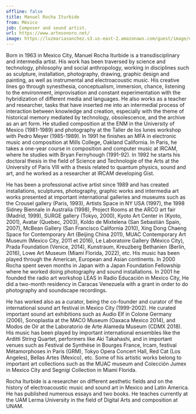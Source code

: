 ```yaml
---
offline: false
title: Manuel Rocha Iturbide 
from: México
job: Composer and sound artist.
url: https://www.artesonoro.net/
image: https://luzmariasanchez.s3.us-east-2.amazonaws.com/guest/image/original/04Rocha.jpg
---
```


Born in 1963 in Mexico City, Manuel Rocha Iturbide is a transdisciplinary and intermedia artist. His work has been traversed by science and technology, philosophy and social anthropology, working in disciplines such as sculpture, installation, photography, drawing, graphic design and painting, as well as instrumental and electroacoustic music. His creative lines go through synesthesia, conceptualism, immersion, chance, listening to the environment, improvisation and constant experimentation with the hybridization of different media and languages. He also works as a teacher and researcher, tasks that have inserted me into an intermedial process of interaction between knowledge and creation, especially with the theme of historical memory mediated by technology, obsolescence, and the archive as an art form. He studied composition at the ENM in the University of Mexico (1981-1989) and photography at the Taller de los lunes workshop with Pedro Meyer (1985-1989). In 1991 he finishes an MFA in electronic music and composition at Mills College, Oakland California. In Paris, he takes a one-year course in composition and computer music at IRCAM, where he studies with Bryan Fernyhough (1991-92). In 1992 he starts his doctoral thesis in the field of Science and Technologie of the Arts at the University of Paris VIII with a thesis related to quantum physics, sound and art, and he worked as a researcher at IRCAM developing Gist.


He has been a professional active artist since 1989 and has created installations, sculptures, photography, graphic works and intermedia art works presented at important international galleries and museums such as the Crousel gallery (Paris, 1993), Artists Space in NY USA (1997), the 1998 Sidney Biennale in Australia (1998), Project Rooms at the ARCO art fair (Madrid, 1999), SURGE gallery (Tokyo, 2000), Kyoto Art Center in (Kyoto, 2001), Avatar (Quebec, 2003), Koldo de Mixtelena (San Sebastián Spain, 2007), McBean Gallery (San Francisco California 2010), Xing Dong Chaeng Space for Contemporary Art (Beijing China 2011), MUAC Contemporary Art Museum (Mexico City, 2011 et 2016), Le Laboratoire Gallery (México City), Prada Foundation (Venice, 2014), Kunstraum, Kreuzberg Bethanien (Berlin, 2016), Lowe Art Museum (Miami Florida, 2022), etc. His music has been played through the American, European and Asian continents. In 2000 Rocha spent seven months in Japan with a Japan Foundation Fellowship where he worked doing photography and sound installations. In 2001 he founded the radio art workshop LEAS in Radio Educación in Mexico City, He did a two-month residency in Caracas Venezuela with a grant in order to do photography and soundscape recordings. 

He has worked also as a curator, being the co-founder and curator of the international sound art festival in Mexico City (1999-2002). He curated important sound art exhibitions such as Audio Elf in Colone Germany (2006), Sonoplastia at the MACO Museum (Oaxaca Mexico 2014), and Modos de Oír at  the Laboratorio de Arte Alameda Museum (CDMX 2018). His music has been played by important international ensembles like the Arditti String Quartet, performers like Aki Takahashi, and in important venues such as Festival de Synthése in Bourges France, Ircam, festival Métamorphoses in Paris (GRM), Tokyo Opera Concert Hall, Red Cat (Los Angeles), Bellas Artes (Mexico), etc. Some of his artistic works belong to important art collections such as the MUAC museum and Colección Jumex in Mexico City and Segnigi Collection in Miami Florida.


Rocha Iturbide is a researcher on different aesthetic fields and on the history of electroacoustic music and sound art in Mexico and Latin America. He has published numerous essays and two books. He teaches currently at the UAM Lerma University in the field of Digital Arts and composition at UNAM.